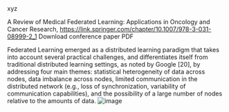 xyz

A Review of Medical Federated Learning: Applications in Oncology and Cancer Research, https://link.springer.com/chapter/10.1007/978-3-031-08999-2_1 
Download conference paper PDF

Federated Learning emerged as a distributed learning paradigm that takes into account several practical challenges, and differentiates itself from traditional distributed learning settings, as noted by Google [20], by addressing four main themes: 
statistical heterogeneity of data across nodes, 
data imbalance across nodes, 
limited communication in the distributed network (e.g., loss of synchronization, variability of communication capabilities), 
and the possibility of a large number of nodes relative to the amounts of data.
![image](https://user-images.githubusercontent.com/109835677/181711753-f0d3a094-255a-4f47-ba62-497817319bbb.png)
